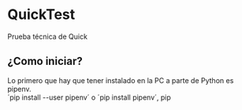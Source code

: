 # QuickTest
Prueba técnica de Quick

## ¿Como iniciar?  
Lo primero que hay que tener instalado en la PC a parte de Python es pipenv.  
´pip install --user pipenv´ o ´pip install pipenv´, pip
